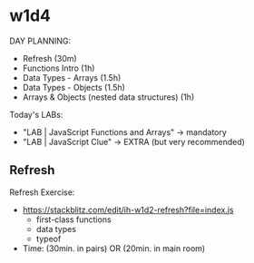 
# w1d4




<!-- Status: OUTDATED (need to update following Mercury) -->



DAY PLANNING:

- Refresh (30m)
- Functions Intro (1h)
- Data Types - Arrays (1.5h)
- Data Types - Objects (1.5h)
- Arrays & Objects (nested data structures) (1h)




Today's LABs:
- "LAB | JavaScript Functions and Arrays" → mandatory
- "LAB | JavaScript Clue" → EXTRA (but very recommended)




## Refresh

Refresh Exercise: 
  - https://stackblitz.com/edit/ih-w1d2-refresh?file=index.js
    - first-class functions
    - data types
    - typeof
  - Time: (30min. in pairs) OR (20min. in main room)





